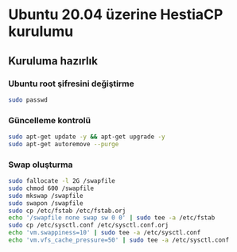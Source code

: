 # Ubuntu 20.04 üzerine HestiaCP kurulumu

## Kuruluma hazırlık

### Ubuntu root şifresini değiştirme
```bash
sudo passwd
```
### Güncelleme kontrolü
```bash
sudo apt-get update -y && apt-get upgrade -y
sudo apt-get autoremove --purge
```
### Swap oluşturma

```bash
sudo fallocate -l 2G /swapfile
sudo chmod 600 /swapfile
sudo mkswap /swapfile
sudo swapon /swapfile
sudo cp /etc/fstab /etc/fstab.orj
echo '/swapfile none swap sw 0 0' | sudo tee -a /etc/fstab
sudo cp /etc/sysctl.conf /etc/sysctl.conf.orj
echo 'vm.swappiness=10' | sudo tee -a /etc/sysctl.conf
echo 'vm.vfs_cache_pressure=50' | sudo tee -a /etc/sysctl.conf
```

